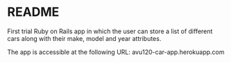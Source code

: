 # README

First trial Ruby on Rails app in which the user can store a list of different cars along with their make, model and year attributes.

The app is accessible at the following URL: avu120-car-app.herokuapp.com
